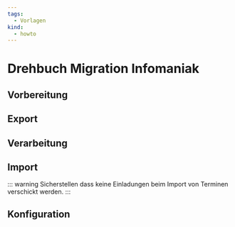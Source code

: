 ```yaml
---
tags:
  - Vorlagen
kind:
  - howto
---
```

# Drehbuch Migration Infomaniak

## Vorbereitung

## Export

## Verarbeitung

## Import

::: warning
Sicherstellen dass keine Einladungen beim Import von Terminen verschickt werden.
:::

## Konfiguration